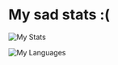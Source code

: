 <!--
**i-am-david-fernandez/i-am-david-fernandez** is a ✨ _special_ ✨ repository because its `README.md` (this file) appears on your GitHub profile.

Here are some ideas to get you started:

- 🔭 I’m currently working on ...
- 🌱 I’m currently learning ...
- 👯 I’m looking to collaborate on ...
- 🤔 I’m looking for help with ...
- 💬 Ask me about ...
- 📫 How to reach me: ...
- 😄 Pronouns: ...
- ⚡ Fun fact: ...
-->

# My sad stats :(

![My Stats](https://github-readme-stats.vercel.app/api?username=i-am-david-fernandez&count_private=true&show_icons=true)

![My Languages](https://github-readme-stats.vercel.app/api/top-langs?username=i-am-david-fernandez&layout=default&exclude_repo=i-am-david-fernandez.github.io)